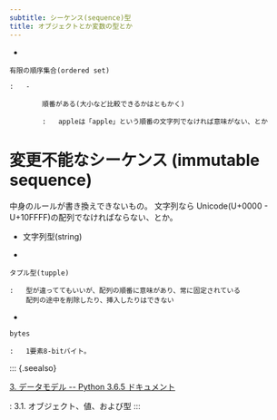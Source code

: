 ```yaml
---
subtitle: シーケンス(sequence)型
title: オブジェクトとか変数の型とか
---
```


-

    有限の順序集合(ordered set)

    :   -

            順番がある(大小など比較できるかはともかく)

            :   appleは「apple」という順番の文字列でなければ意味がない、とか

# 変更不能なシーケンス (immutable sequence)

中身のルールが書き換えできないもの。 文字列なら Unicode(U+0000 -
U+10FFFF)の配列でなければならない、とか。

- 文字列型(string)

-


    タプル型(tupple)

    :   型が違っててもいいが、配列の順番に意味があり、常に固定されている
        配列の途中を削除したり、挿入したりはできない

-

    bytes

    :   1要素8-bitバイト。

::: {.seealso}

[3. データモデル -- Python 3.6.5 ドキュメント](https://docs.python.jp/3/reference/datamodel.html#the-standard-type-hierarchy)

: 3.1. オブジェクト、値、および型
:::
